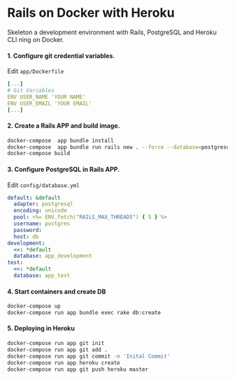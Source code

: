 # Rails on Docker with Heroku

Skeleton a development environment with Rails, PostgreSQL and Heroku CLI ning on Docker.

#### 1. Configure git credential variables.
Edit ```app/Dockerfile```
```yaml
[...]
# Git Variables
ENV USER_NAME 'YOUR NAME'
ENV USER_EMAIL 'YOUR EMAIL'
[...]
```

#### 2. Create a Rails APP and build image.
```bash
docker-compose  app bundle install
docker-compose  app bundle run rails new . --force --database=postgresql --skip-bundle
docker-compose build
```

#### 3. Configure PostgreSQL in Rails APP.
Edit ```config/database.yml```
```yaml
default: &default
  adapter: postgresql
  encoding: unicode
  pool: <%= ENV.fetch("RAILS_MAX_THREADS") { 5 } %>
  username: postgres
  password:
  host: db
development:
  <<: *default
  database: app_development
test:
  <<: *default
  database: app_test
```

#### 4. Start containers and create DB

```bash
docker-compose up
docker-compose run app bundle exec rake db:create
```

#### 5. Deploying in Heroku
```bash
docker-compose run app git init
docker-compose run app git add .
docker-compose run app git commit -m 'Inital Commit'
docker-compose run app heroku create
docker-compose run app git push heroku master
```
